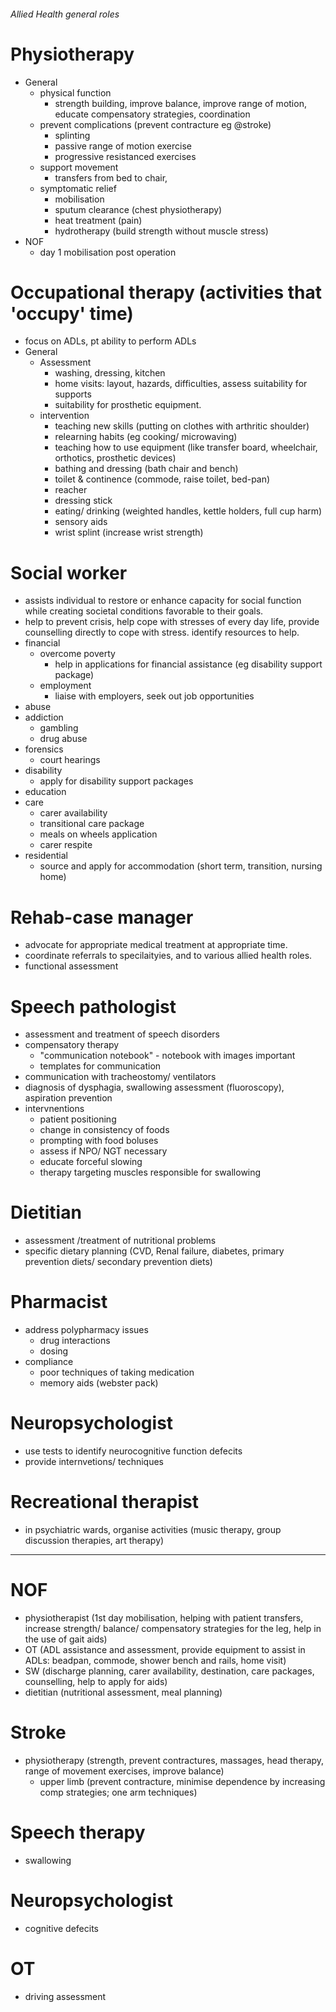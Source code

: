 ###### Allied Health general roles

# Physiotherapy
- General
    + physical function
        * strength building, improve balance, improve range of motion, educate compensatory strategies, coordination
    + prevent complications (prevent contracture eg @stroke)
        * splinting
        * passive range of motion exercise
        * progressive resistanced exercises
    + support movement
        * transfers from bed to chair, 
    + symptomatic relief
        * mobilisation 
        * sputum clearance (chest physiotherapy)
        * heat treatment (pain)
        * hydrotherapy (build strength without muscle stress)
- NOF
    + day 1 mobilisation post operation 

# Occupational therapy (activities that 'occupy' time)
- focus on ADLs, pt ability to perform ADLs
- General
    + Assessment
        * washing, dressing, kitchen
        * home visits: layout, hazards, difficulties, assess suitability for supports
        * suitability for prosthetic equipment.
    + intervention
        * teaching new skills (putting on clothes with arthritic shoulder)
        * relearning habits (eg cooking/ microwaving)
        * teaching how to use equipment (like transfer board, wheelchair, orthotics, prosthetic devices)
        * bathing and dressing (bath chair and bench)
        * toilet & continence (commode, raise toilet, bed-pan)
        * reacher
        * dressing stick
        * eating/ drinking (weighted handles, kettle holders, full cup harm)
        * sensory aids
        * wrist splint (increase wrist strength)

# Social worker
- assists individual to restore or enhance capacity for social function while creating societal conditions favorable to their goals.
- help to prevent crisis, help cope with stresses of every day life, provide counselling directly to cope with stress. identify resources to help. 
- financial
    + overcome poverty
        * help in applications for financial assistance (eg disability support package)
    + employment
        * liaise with employers, seek out job opportunities
- abuse
- addiction
    + gambling
    + drug abuse
- forensics
    + court hearings
- disability
    + apply for disability support packages
- education
- care
    + carer availability
    + transitional care package
    + meals on wheels application
    + carer respite
- residential
    + source and apply for accommodation (short term, transition, nursing home)

# Rehab-case manager
- advocate for appropriate medical treatment at appropriate time.
- coordinate referrals to specilaityies, and to various allied health roles. 
- functional assessment

# Speech pathologist
- assessment and treatment of speech disorders
- compensatory therapy
    + "communication notebook" - notebook with images important 
    + templates for communication
- communication with tracheostomy/ ventilators
- diagnosis of dysphagia, swallowing assessment (fluoroscopy), aspiration prevention
- intervnentions
    + patient positioning
    + change in consistency of foods
    + prompting with food boluses
    + assess if NPO/ NGT necessary
    + educate forceful slowing
    + therapy targeting muscles responsible for swallowing

# Dietitian
- assessment /treatment of nutritional problems
- specific dietary planning (CVD, Renal failure, diabetes, primary prevention diets/ secondary prevention diets)

# Pharmacist
- address polypharmacy issues
    + drug interactions
    + dosing
- compliance
    + poor techniques of taking medication
    + memory aids (webster pack)

# Neuropsychologist
- use tests to identify neurocognitive function defecits
- provide internvetions/ techniques

# Recreational therapist
- in psychiatric wards, organise activities (music therapy, group discussion therapies, art therapy)



------------------------------------------------------
# NOF
- physiotherapist (1st day mobilisation, helping with patient transfers, increase strength/ balance/ compensatory strategies for the leg, help in the use of gait aids)
- OT (ADL assistance and assessment, provide equipment to assist in ADLs: beadpan, commode, shower bench and rails, home visit)
- SW (discharge planning, carer availability, destination, care packages, counselling, help to apply for aids)
- dietitian (nutritional assessment, meal planning)

# Stroke
- physiotherapy (strength, prevent contractures, massages, head therapy, range of movement exercises, improve balance)
    + upper limb (prevent contracture, minimise dependence by increasing comp strategies; one arm techniques)

# Speech therapy
- swallowing

# Neuropsychologist
- cognitive defecits

# OT
- driving assessment

